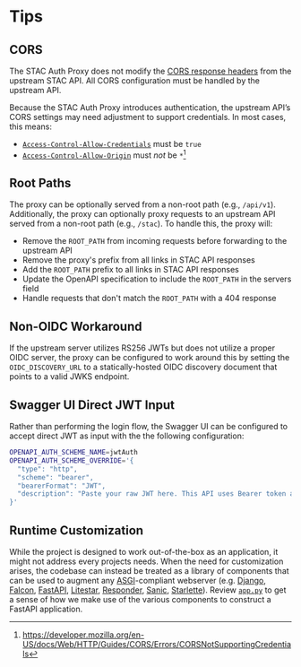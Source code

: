 # Tips

## CORS

The STAC Auth Proxy does not modify the [CORS response headers](https://developer.mozilla.org/en-US/docs/Web/HTTP/Guides/CORS#the_http_response_headers) from the upstream STAC API. All CORS configuration must be handled by the upstream API.  

Because the STAC Auth Proxy introduces authentication, the upstream API’s CORS settings may need adjustment to support credentials. In most cases, this means:

* [`Access-Control-Allow-Credentials`](https://developer.mozilla.org/en-US/docs/Web/HTTP/Reference/Headers/Access-Control-Allow-Credentials) must be `true`  
* [`Access-Control-Allow-Origin`](https://developer.mozilla.org/en-US/docs/Web/HTTP/Reference/Headers/Access-Control-Allow-Origin) must _not_ be `*`[^CORSNotSupportingCredentials]  

[^CORSNotSupportingCredentials]: https://developer.mozilla.org/en-US/docs/Web/HTTP/Guides/CORS/Errors/CORSNotSupportingCredentials

## Root Paths

The proxy can be optionally served from a non-root path (e.g., `/api/v1`). Additionally, the proxy can optionally proxy requests to an upstream API served from a non-root path (e.g., `/stac`). To handle this, the proxy will:

- Remove the `ROOT_PATH` from incoming requests before forwarding to the upstream API
- Remove the proxy's prefix from all links in STAC API responses
- Add the `ROOT_PATH` prefix to all links in STAC API responses
- Update the OpenAPI specification to include the `ROOT_PATH` in the servers field
- Handle requests that don't match the `ROOT_PATH` with a 404 response

## Non-OIDC Workaround

If the upstream server utilizes RS256 JWTs but does not utilize a proper OIDC server, the proxy can be configured to work around this by setting the `OIDC_DISCOVERY_URL` to a statically-hosted OIDC discovery document that points to a valid JWKS endpoint.

## Swagger UI Direct JWT Input

Rather than performing the login flow, the Swagger UI can be configured to accept direct JWT as input with the the following configuration:

```sh
OPENAPI_AUTH_SCHEME_NAME=jwtAuth
OPENAPI_AUTH_SCHEME_OVERRIDE='{
  "type": "http", 
  "scheme": "bearer", 
  "bearerFormat": "JWT", 
  "description": "Paste your raw JWT here. This API uses Bearer token authorization."
}'
```

## Runtime Customization

While the project is designed to work out-of-the-box as an application, it might not address every projects needs. When the need for customization arises, the codebase can instead be treated as a library of components that can be used to augment any [ASGI](https://asgi.readthedocs.io/en/latest/)-compliant webserver (e.g. [Django](https://docs.djangoproject.com/en/3.0/topics/async/), [Falcon](https://falconframework.org/), [FastAPI](https://github.com/tiangolo/fastapi), [Litestar](https://litestar.dev/), [Responder](https://responder.readthedocs.io/en/latest/), [Sanic](https://sanic.dev/), [Starlette](https://www.starlette.io/)). Review [`app.py`](https://github.com/developmentseed/stac-auth-proxy/blob/main/src/stac_auth_proxy/app.py) to get a sense of how we make use of the various components to construct a FastAPI application.
